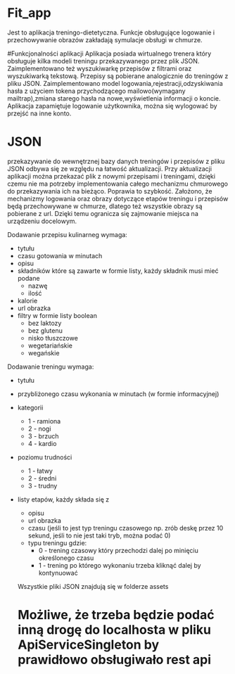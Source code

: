 # Fit_app
Jest to aplikacja treningo-dietetyczna. Funkcje obsługujące logowanie i przechowywanie obrazów zakładają symulacje obsługi w chmurze. 

#Funkcjonalności aplikacji
Aplikacja posiada wirtualnego trenera który obsługuje kilka modeli treningu przekazywanego przez plik JSON.
Zaimplementowano też wyszukiwarkę przepisów z filtrami oraz wyszukiwarką tekstową. Przepisy są pobierane analogicznie do treningów z pliku JSON.
Zaimplementowano model logowania,rejestracji,odzyskiwania hasła z użyciem tokena przychodzącego mailowo(wymagany mailtrap),zmiana starego hasła na nowe,wyświetlenia informacji o koncie.
Aplikacja zapamiętuje logowanie użytkownika, można się wylogować by przejść na inne konto.

# JSON
przekazywanie do wewnętrznej bazy danych treningów i przepisów z pliku JSON odbywa się ze względu na łatwość aktualizacji. Przy aktualizacji aplikacji można przekazać plik z nowymi przepisami i treningami,
dzięki czemu nie ma potrzeby implementowania całego mechanizmu chmurowego do przekazywania ich na bieżąco. Poprawia to szybkość. Założono, że mechanizmy logowania oraz obrazy dotyczące etapów treningu i przepisów będą przechowywane w chmurze,
dlatego też wszystkie obrazy są pobierane z url. Dzięki temu ogranicza się zajmowanie miejsca na urządzeniu docelowym.

Dodawanie przepisu kulinarneg wymaga:
- tytułu
- czasu gotowania w minutach
- opisu
- składników które są zawarte w formie listy, każdy składnik musi mieć podane
  * nazwę
  * ilość
- kalorie
- url obrazka
- filtry w formie listy boolean 
    * bez laktozy
    * bez glutenu
    * nisko tłuszczowe
    * wegetariańskie
    * wegańskie

Dodawanie treningu wymaga:
- tytułu
- przybliżonego czasu wykonania w minutach (w formie informacyjnej)
- kategorii
  * 1 - ramiona
  * 2 - nogi
  * 3 - brzuch
  * 4 - kardio
- poziomu trudności
  * 1 - łatwy
  * 2 - średni
  * 3 - trudny
- listy etapów, każdy składa się z
  * opisu
  * url obrazka
  * czasu (jeśli to jest typ treningu czasowego np. zrób deskę przez 10 sekund, jeśli to nie jest taki tryb, można podać 0)
  * typu treningu gdzie:
    - 0 - trening czasowy który przechodzi dalej po minięciu określonego czasu
    - 1 - trening po którego wykonaniu trzeba kliknąć dalej by kontynuować

  Wszystkie pliki JSON znajdują się w folderze assets

  # Możliwe, że trzeba będzie podać inną drogę do localhosta w pliku ApiServiceSingleton by prawidłowo obsługiwało rest api
